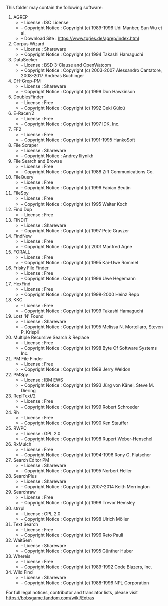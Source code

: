 ﻿This folder may contain the following software:

1. AGREP
   - – License : ISC License
   - – Copyright Notice : Copyright (c) 1989-1996 Udi Manber, Sun Wu et al.
   - – Download Site : https://www.tgries.de/agrep/index.html
2. Corpus Wizard
   - – License : Shareware
   - – Copyright Notice : Copyright (c) 1994 Takashi Hamaguchi
3. DataSeeker
   - – License : BSD 3-Clause and OpenWatcom
   - – Copyright Notice : Copyright (c) 2003-2007 Alessandro Cantatore, 2008-2017 Andreas Buchinger
4. DH-Grep-PM
   - – License : Shareware
   - – Copyright Notice : Copyright (c) 1999 Don Hawkinson
5. DoublesFinder
   - – License : Free
   - – Copyright Notice : Copyright (c) 1992 Ceki Gülcü
6. E-Racer/2
   - – License : Free
   - – Copyright Notice : Copyright (c) 1997 IDK, Inc.
7. FF2
   - – License : Free
   - – Copyright Notice : Copyright (c) 1991-1995 HankoSoft
8. File Scraper
   - – License : Shareware
   - – Copyright Notice : Andrey Iliynikh
9. File Search and Browse
   - – License : Free
   - – Copyright Notice : Copyright (c) 1988 Ziff Communications Co.
10. FileQuery
    - – License : Free
    - – Copyright Notice : Copyright (c) 1996 Fabian Beutin
11. FileSpy
    - – License : Free
    - – Copyright Notice : Copyright (c) 1995 Walter Koch
12. Find Dup
    - – License : Free
13. FINDIT
    - – License : Shareware
    - – Copyright Notice : Copyright (c) 1997 Pete Graszer
14. FindNew
    - – License : Free
    - – Copyright Notice : Copyright (c) 2001 Manfred Agne
15. FORALL
    - – License : Free
    - – Copyright Notice : Copyright (c) 1995 Kai-Uwe Rommel
16. Frisky File Finder
    - – License : Free
    - – Copyright Notice : Copyright (c) 1996 Uwe Hegemann
17. HexFind
    - – License : Free
    - – Copyright Notice : Copyright (c) 1998-2000 Heinz Repp
18. KKC
    - – License : Free
    - – Copyright Notice : Copyright (c) 1999 Takashi Hamaguchi
19. Lost 'N' Found
    - – License : Shareware
    - – Copyright Notice : Copyright (c) 1995 Melissa N. Mortellaro, Steven P. Krispli
20. Multiple Recursive Search & Replace
    - – License : Free
    - – Copyright Notice : Copyright (c) 1998 Byte Of Software Systems Inc.
21. PM File Finder
    - – License : Free
    - – Copyright Notice : Copyright (c) 1989 Jerry Weldon
22. PMSpy
    - – License : IBM EWS
    - – Copyright Notice : Copyright (c) 1993 Jürg von Känel, Steve M. Diering
23. ReplText/2
    - – License : Free
    - – Copyright Notice : Copyright (c) 1999 Robert Schroeder
24. Rh
    - – License : Free
    - – Copyright Notice : Copyright (c) 1990 Ken Stauffer
25. RWPC
    - – License : GPL 2.0
    - – Copyright Notice : Copyright (c) 1998 Rupert Weber-Henschel
26. RxMulch
    - – License : Free
    - – Copyright Notice : Copyright (c) 1994-1996 Rony G. Flatscher
27. Search Editor PM
    - – License : Shareware
    - – Copyright Notice : Copyright (c) 1995 Norbert Heller
28. SearchPlus
    - – License : Shareware
    - – Copyright Notice : Copyright (c) 2007-2014 Keith Merrington
29. Searchraw
    - – License : Free
    - – Copyright Notice : Copyright (c) 1998 Trevor Hemsley
30. strrpl
    - – License : GPL 2.0
    - – Copyright Notice : Copyright (c) 1998 Ulrich Möller
31. Text Search
    - – License : Free
    - – Copyright Notice : Copyright (c) 1996 Reto Pauli
32. WaitSem
    - – License : Shareware
    - – Copyright Notice : Copyright (c) 1995 Günther Huber
33. Whereis
    - – License : Free
    - – Copyright Notice : Copyright (c) 1989-1992 Code Blazers, Inc.
34. Wild Find
    - – License : Shareware
    - – Copyright Notice : Copyright (c) 1988-1996 NPL Corporation

For full legal notices, contributor and translator lists, please visit https://bobsgame.fandom.com/wiki/Extras